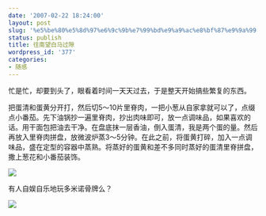 ```yaml
---
date: '2007-02-22 18:24:00'
layout: post
slug: '%e5%be%80%e5%8d%97%e6%9c%9b%e7%99%bd%e9%a9%ac%e8%bf%87%e9%9a%99'
status: publish
title: 往南望白马过隙
wordpress_id: '377'
categories:
- 随感
---
```


忙是忙，却要到头了，眼看着时间一天天过去，于是整天开始搞些繁复的东西。


把蛋清和蛋黄分开打，然后切5～10片里脊肉，一把小葱从自家拿就可以了，点缀点小番茄。先下油锅抄一遍里脊肉，抄出肉味即可，放一点调味品，如果喜欢的话。用干面包把油去干净。在盘底抹一层香油，倒入蛋清，我是两个蛋的量。然后再放入里脊肉拼盘，放微波炉蒸3～5分钟。在此之前，将蛋黄打碎，加入一点调味品，盛在定型的容器中蒸熟。将蒸好的蛋黄和差不多同时蒸好的蛋清里脊拼盘，撒上葱花和小番茄装饰。


![](http://tkfiles.storage.msn.com/x1pT3nQ1-5-4pqmzSKtDi7bMGXMivjcC7JALxKd3J7TaCZGZcAzGp4CjiHGPxxsGP7574JEKajbn-4d4bQ588gn6y86d_lcclbHVgUSWZKOedg)


有人自娱自乐地玩多米诺骨牌么？


![](http://tkfiles.storage.msn.com/x1pT3nQ1-5-4pqmzSKtDi7bMOVSyggBziX0KPpUP9tCvTioQwBs7S0B-UuBAXhaLp_MBfqWdHtYZx23pyTP8KabqME-Zowu9Pq0YhBgWDeaQlg)
